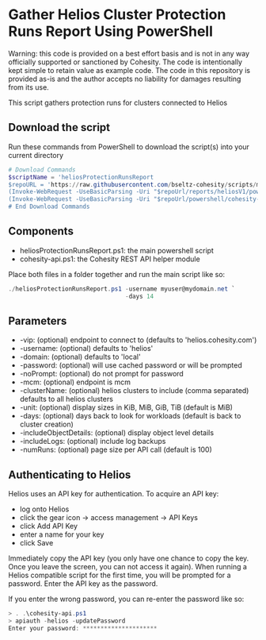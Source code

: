 # Gather Helios Cluster Protection Runs Report Using PowerShell

Warning: this code is provided on a best effort basis and is not in any way officially supported or sanctioned by Cohesity. The code is intentionally kept simple to retain value as example code. The code in this repository is provided as-is and the author accepts no liability for damages resulting from its use.

This script gathers protection runs for clusters connected to Helios

## Download the script

Run these commands from PowerShell to download the script(s) into your current directory

```powershell
# Download Commands
$scriptName = 'heliosProtectionRunsReport
$repoURL = 'https://raw.githubusercontent.com/bseltz-cohesity/scripts/master'
(Invoke-WebRequest -UseBasicParsing -Uri "$repoUrl/reports/heliosV1/powershell/$scriptName/$scriptName.ps1").content | Out-File "$scriptName.ps1"; (Get-Content "$scriptName.ps1") | Set-Content "$scriptName.ps1"
(Invoke-WebRequest -UseBasicParsing -Uri "$repoUrl/powershell/cohesity-api/cohesity-api.ps1").content | Out-File cohesity-api.ps1; (Get-Content cohesity-api.ps1) | Set-Content cohesity-api.ps1
# End Download Commands
```

## Components

* heliosProtectionRunsReport.ps1: the main powershell script
* cohesity-api.ps1: the Cohesity REST API helper module

Place both files in a folder together and run the main script like so:

```powershell
./heliosProtectionRunsReport.ps1 -username myuser@mydomain.net `
                                 -days 14
```

## Parameters

* -vip: (optional) endpoint to connect to (defaults to 'helios.cohesity.com')
* -username: (optional) defaults to 'helios'
* -domain: (optional) defaults to 'local'
* -password: (optional) will use cached password or will be prompted
* -noPrompt: (optional) do not prompt for password
* -mcm: (optional) endpoint is mcm
* -clusterName: (optional) helios clusters to include (comma separated) defaults to all helios clusters
* -unit: (optional) display sizes in KiB, MiB, GiB, TiB (default is MiB)
* -days: (optional) days back to look for workloads (default is back to cluster creation)
* -includeObjectDetails: (optional) display object level details
* -includeLogs: (optional) include log backups
* -numRuns: (optional) page size per API call (default is 100)

## Authenticating to Helios

Helios uses an API key for authentication. To acquire an API key:

* log onto Helios
* click the gear icon -> access management -> API Keys
* click Add API Key
* enter a name for your key
* click Save

Immediately copy the API key (you only have one chance to copy the key. Once you leave the screen, you can not access it again). When running a Helios compatible script for the first time, you will be prompted for a password. Enter the API key as the password.

If you enter the wrong password, you can re-enter the password like so:

```powershell
> . .\cohesity-api.ps1
> apiauth -helios -updatePassword
Enter your password: *********************
```
